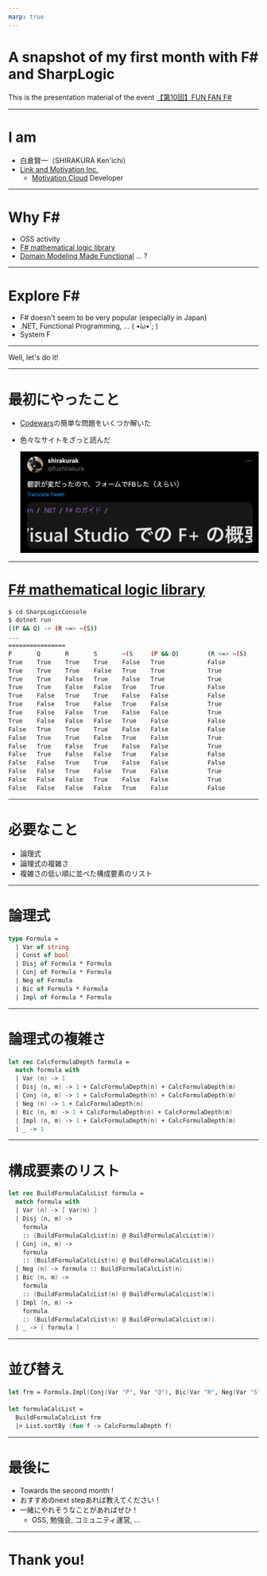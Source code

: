 ```yaml
---
marp: true
---
```


# A snapshot of my first month with F# and SharpLogic

This is the presentation material of the event [【第10回】FUN FAN F#](https://fun-fan-fsharp.connpass.com/event/282666/)

---

# I am

- 白倉賢一（SHIRAKURA Ken'ichi）
- [Link and Motivation Inc.](https://www.lmi.ne.jp/)
  - [Motivation Cloud](https://www.motivation-cloud.com/) Developer

---

# Why F#

- OSS activity
- [F# mathematical logic library](https://github.com/GeorgePlotnikov/SharpLogic)
- [Domain Modeling Made Functional](https://fsharpforfunandprofit.com/books/) ... ?

---

# Explore F#

- F# doesn't seem to be very popular (especially in Japan)
- .NET, Functional Programming, ... ( •̀ω•́ ;  )
- System F

---

Well, let's do it!

---

# 最初にやったこと

- [Codewars](https://www.codewars.com/dashboard)の簡単な問題をいくつか解いた
- 色々なサイトをざっと読んだ

  ![tw](img/img1.png)

---

# [F# mathematical logic library](https://github.com/GeorgePlotnikov/SharpLogic)

```sh
$ cd SharpLogicConsole
$ dotnet run
((P && Q) -> (R <=> ~(S))
...
================
P       Q       R       S       ~(S     (P && Q)        (R <=> ~(S)     ((P && Q) -> (R <=> ~(S))
True    True    True    True    False   True            False           False
True    True    True    False   True    True            True            True
True    True    False   True    False   True            True            True
True    True    False   False   True    True            False           False
True    False   True    True    False   False           False           True
True    False   True    False   True    False           True            True
True    False   False   True    False   False           True            True
True    False   False   False   True    False           False           True
False   True    True    True    False   False           False           True
False   True    True    False   True    False           True            True
False   True    False   True    False   False           True            True
False   True    False   False   True    False           False           True
False   False   True    True    False   False           False           True
False   False   True    False   True    False           True            True
False   False   False   True    False   False           True            True
False   False   False   False   True    False           False           True
```

---

# 必要なこと

- 論理式
- 論理式の複雑さ
- 複雑さの低い順に並べた構成要素のリスト

---

# 論理式

```fs
type Formula =
  | Var of string
  | Const of bool
  | Disj of Formula * Formula
  | Conj of Formula * Formula
  | Neg of Formula
  | Bic of Formula * Formula
  | Impl of Formula * Formula
```

---

# 論理式の複雑さ

```fs
let rec CalcFormulaDepth formula =
  match formula with
  | Var (n) -> 1
  | Disj (n, m) -> 1 + CalcFormulaDepth(n) + CalcFormulaDepth(m)
  | Conj (n, m) -> 1 + CalcFormulaDepth(n) + CalcFormulaDepth(m)
  | Neg (n) -> 1 + CalcFormulaDepth(n)
  | Bic (n, m) -> 1 + CalcFormulaDepth(n) + CalcFormulaDepth(m)
  | Impl (n, m) -> 1 + CalcFormulaDepth(n) + CalcFormulaDepth(m)
  | _ -> 1
```

---

# 構成要素のリスト

```fs
let rec BuildFormulaCalcList formula =
  match formula with
  | Var (n) -> [ Var(n) ]
  | Disj (n, m) ->
    formula
    :: (BuildFormulaCalcList(n) @ BuildFormulaCalcList(m))
  | Conj (n, m) ->
    formula
    :: (BuildFormulaCalcList(n) @ BuildFormulaCalcList(m))
  | Neg (n) -> formula :: BuildFormulaCalcList(n)
  | Bic (n, m) ->
    formula
    :: (BuildFormulaCalcList(n) @ BuildFormulaCalcList(m))
  | Impl (n, m) ->
    formula
    :: (BuildFormulaCalcList(n) @ BuildFormulaCalcList(m))
  | _ -> [ formula ]
```

---

# 並び替え

```fs
let frm = Formula.Impl(Conj(Var "P", Var "Q"), Bic(Var "R", Neg(Var "S")))

let formulaCalcList =
  BuildFormulaCalcList frm
  |> List.sortBy (fun f -> CalcFormulaDepth f)
```

---

# 最後に

- Towards the second month !
- おすすめのnext stepあれば教えてください！
- 一緒にやれそうなことがあればぜひ！
  - OSS, 勉強会, コミュニティ運営, ...

---

# Thank you!
